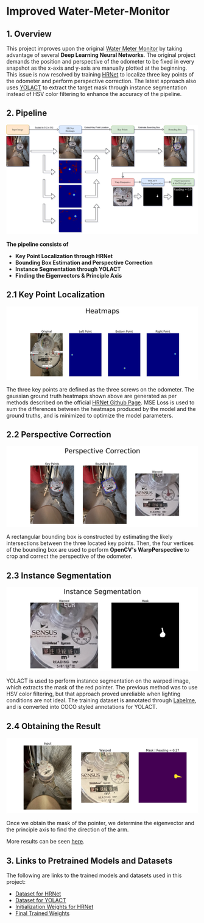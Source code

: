 Improved Water-Meter-Monitor
===================
## 1. Overview
This project improves upon the original [Water Meter Monitor](https://github.com/Tom2096/Water-Meter-Monitor) by taking advantage of several **Deep Learning Neural Networks**. The original project demands the position and perspective of the odometer to be fixed in every snapshot as the x-axis and y-axis are manually plotted at the beginning. This issue is now resolved by training [HRNet](https://github.com/leoxiaobin/deep-high-resolution-net.pytorch) to localize three key points of the odometer and perform perspective correction. The latest approach also uses [YOLACT](https://github.com/dbolya/yolact) to extract the target mask through instance segmentation instead of HSV color filtering to enhance the accuracy of the pipeline.

## 2. Pipeline

![Pipeline](diagrams/pipeline.png)

**The pipeline consists of**
- **Key Point Localization through HRNet**
- **Bounding Box Estimation and Perspective Correction**
- **Instance Segmentation through YOLACT**
- **Finding the Eigenvectors & Principle Axis**

## 2.1 Key Point Localization ##

![Heatmaps](diagrams/heatmaps.jpg)

The three key points are defined as the three screws on the odometer. The gaussian ground truth heatmaps shown above are generated as per methods described on the official [HRNet Github Page](https://github.com/leoxiaobin/deep-high-resolution-net.pytorch). MSE Loss is used to sum the differences between the heatmaps produced by the model and the ground truths, and is minimized to optimize the model parameters.   

## 2.2 Perspective Correction ##

![Perspective](diagrams/perspective.jpg)

A rectangular bounding box is constructed by estimating the likely intersections between the three located key points. Then, the four vertices of the bounding box are used to perform **OpenCV's WarpPerspective** to crop and correct the perspective of the odometer. 

## 2.3 Instance Segmentation ##

![InsSeg](diagrams/instSeg.jpg)

YOLACT is used to perform instance segmentation on the warped image, which extracts the mask of the red pointer. The previous method was to use HSV color filtering, but that approach proved unreliable when lighting conditions are not ideal. The training dataset is annotated through [Labelme](https://github.com/wkentaro/labelme), and is converted into COCO styled annotations for YOLACT.

## 2.4 Obtaining the Result ##

![InsSeg](diagrams/result_2.jpg)

Once we obtain the mask of the pointer, we determine the eigenvector and the principle axis to find the direction of the arm. 

More results can be seen [here](https://github.com/Tom2096/Improved-Water-Meter-Monitor/tree/main/results).

## 3. Links to Pretrained Models and Datasets ##

The following are links to the trained models and datasets used in this project:
- [Dataset for HRNet](https://drive.google.com/drive/folders/1OyhjiDFPH2O_YPWVIrVoegi8py7ya96b?usp=sharing)
- [Dataset for YOLACT](https://drive.google.com/drive/folders/1f9LNWA69lbdJCHALo-IvMGoV8E0WQdWJ?usp=sharing)
- [Initialization Weights for HRNet](https://drive.google.com/file/d/18cQAyBn509W38prkkC8WAqpCsD-MW7hq/view?usp=sharing)
- [Final Trained Weights](https://drive.google.com/drive/folders/1LgMafW8-jSfxg0304NRhMt7lqE83P32H?usp=sharing) 


